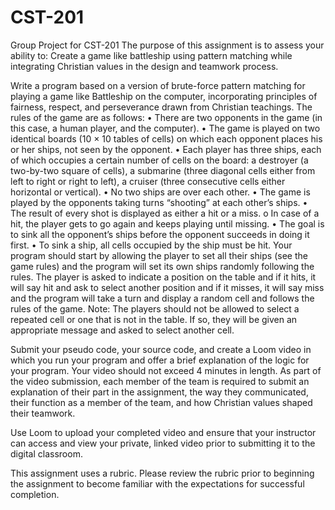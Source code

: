 # CST-201
Group Project for CST-201
The purpose of this assignment is to assess your ability to: Create a game like battleship using pattern matching while integrating Christian values in the design and teamwork process.

Write a program based on a version of brute-force pattern matching for playing a game like Battleship on the computer, incorporating principles of fairness, respect, and perseverance drawn from Christian teachings. The rules of the game are as follows:
•    There are two opponents in the game (in this case, a human player, and the computer). 
•    The game is played on two identical boards (10 × 10 tables of cells) on which each opponent places his or her ships, not seen by the opponent. 
•    Each player has three ships, each of which occupies a certain number of cells on the board: a destroyer (a two-by-two square of cells), a submarine (three diagonal cells either from left to right or right to left), a cruiser (three consecutive cells either horizontal or vertical). 
•    No two ships are over each other.
•    The game is played by the opponents taking turns “shooting” at each other’s ships. 
•    The result of every shot is displayed as either a hit or a miss. 
o    In case of a hit, the player gets to go again and keeps playing until missing.
•    The goal is to sink all the opponent’s ships before the opponent succeeds in doing it first.
•    To sink a ship, all cells occupied by the ship must be hit. 
Your program should start by allowing the player to set all their ships (see the game rules) and the program will set its own ships randomly following the rules.
The player is asked to indicate a position on the table and if it hits, it will say hit and ask to select another position and if it misses, it will say miss and the program will take a turn and display a random cell and follows the rules of the game.
Note: The players should not be allowed to select a repeated cell or one that is not in the table. If so, they will be given an appropriate message and asked to select another cell.

Submit your pseudo code, your source code, and create a Loom video in which you run your program and offer a brief explanation of the logic for your program. Your video should not exceed 4 minutes in length. As part of the video submission, each member of the team is required to submit an explanation of their part in the assignment, the way they communicated, their function as a member of the team, and how Christian values shaped their teamwork.

Use Loom to upload your completed video and ensure that your instructor can access and view your private, linked video prior to submitting it to the digital classroom.

This assignment uses a rubric. Please review the rubric prior to beginning the assignment to become familiar with the expectations for successful completion.
